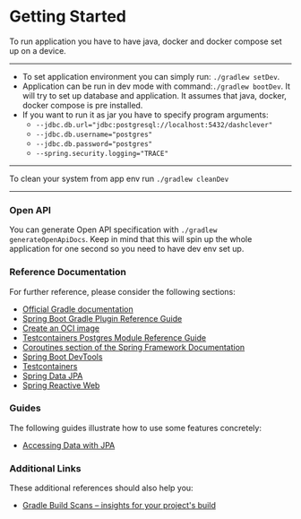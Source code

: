 # Getting Started

To run application you have to have java, docker and docker compose set up on a device.
___
- To set application environment you can simply run: `./gradlew setDev`.
- Application can be run in dev mode with command:`./gradlew bootDev`. It will try to set up database and application. It assumes that java, docker, docker compose is pre installed.
- If you want to run it as jar you have to specify program arguments:
  - `--jdbc.db.url="jdbc:postgresql://localhost:5432/dashclever"`
  - `--jdbc.db.username="postgres"`
  - `--jdbc.db.password="postgres"`
  - `--spring.security.logging="TRACE"`
___
To clean your system from app env run `./gradlew cleanDev`
___

### Open API

You can generate Open API specification with `./gradlew generateOpenApiDocs`. Keep in mind that this will spin up the whole application for one second so you need to have dev env set up.
### Reference Documentation

For further reference, please consider the following sections:

* [Official Gradle documentation](https://docs.gradle.org)
* [Spring Boot Gradle Plugin Reference Guide](https://docs.spring.io/spring-boot/docs/3.0.6/gradle-plugin/reference/html/)
* [Create an OCI image](https://docs.spring.io/spring-boot/docs/3.0.6/gradle-plugin/reference/html/#build-image)
* [Testcontainers Postgres Module Reference Guide](https://www.testcontainers.org/modules/databases/postgres/)
* [Coroutines section of the Spring Framework Documentation](https://docs.spring.io/spring/docs/6.0.8/spring-framework-reference/languages.html#coroutines)
* [Spring Boot DevTools](https://docs.spring.io/spring-boot/docs/3.0.6/reference/htmlsingle/#using.devtools)
* [Testcontainers](https://www.testcontainers.org/)
* [Spring Data JPA](https://docs.spring.io/spring-boot/docs/3.0.6/reference/htmlsingle/#data.sql.jpa-and-spring-data)
* [Spring Reactive Web](https://docs.spring.io/spring-boot/docs/3.0.6/reference/htmlsingle/#web.reactive)

### Guides

The following guides illustrate how to use some features concretely:

* [Accessing Data with JPA](https://spring.io/guides/gs/accessing-data-jpa/)

### Additional Links

These additional references should also help you:

* [Gradle Build Scans – insights for your project's build](https://scans.gradle.com#gradle)

